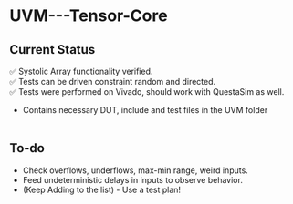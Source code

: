 # UVM---Tensor-Core

## Current Status
✅ Systolic Array functionality verified. <br>
✅ Tests can be driven constraint random and directed. <br>
✅ Tests were performed on Vivado, should work with QuestaSim as well. <br>
- Contains necessary DUT, include and test files in the UVM folder
<br><br>
## To-do

- Check overflows, underflows, max-min range, weird inputs. 
- Feed undeterministic delays in inputs to observe behavior. 
- (Keep Adding to the list) - Use a test plan!
